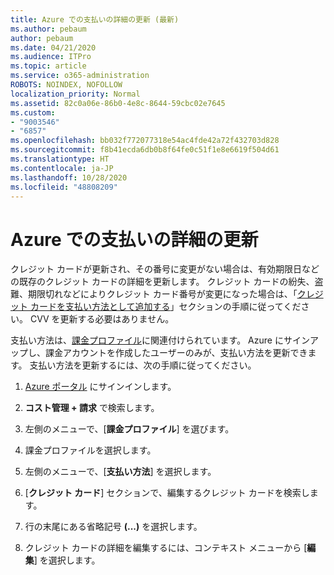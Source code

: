 ```yaml
---
title: Azure での支払いの詳細の更新 (最新)
ms.author: pebaum
author: pebaum
ms.date: 04/21/2020
ms.audience: ITPro
ms.topic: article
ms.service: o365-administration
ROBOTS: NOINDEX, NOFOLLOW
localization_priority: Normal
ms.assetid: 82c0a06e-86b0-4e8c-8644-59cbc02e7645
ms.custom:
- "9003546"
- "6857"
ms.openlocfilehash: bb032f772077318e54ac4fde42a72f432703d828
ms.sourcegitcommit: f8b41ecda6db0b8f64fe0c51f1e8e6619f504d61
ms.translationtype: HT
ms.contentlocale: ja-JP
ms.lasthandoff: 10/28/2020
ms.locfileid: "48808209"
---
```

# <a name="update-payment-details-in-azure"></a>Azure での支払いの詳細の更新

クレジット カードが更新され、その番号に変更がない場合は、有効期限日などの既存のクレジット カードの詳細を更新します。 クレジット カードの紛失、盗難、期限切れなどによりクレジット カード番号が変更になった場合は、「[クレジット カードを支払い方法として追加する](https://docs.microsoft.com/azure/cost-management-billing/manage/change-credit-card?WT.mc_id=Portal-Microsoft_Azure_Support#addcard)」セクションの手順に従ってください。 CVV を更新する必要はありません。

支払い方法は、[課金プロファイル](https://docs.microsoft.com/azure/billing/billing-how-to-change-credit-card?WT.mc_id=Portal-Microsoft_Azure_Support#change-payment-method-for-a-billing-profile)に関連付けられています。 Azure にサインアップし、課金アカウントを作成したユーザーのみが、支払い方法を更新できます。 支払い方法を更新するには、次の手順に従ってください。

1. [Azure ポータル](https://portal.azure.com/) にサインインします。

2. **コスト管理 + 請求** で検索します。

3. 左側のメニューで、[**課金プロファイル**] を選びます。

4. 課金プロファイルを選択します。

5. 左側のメニューで、[**支払い方法**] を選択します。

6. [**クレジット カード**] セクションで、編集するクレジット カードを検索します。
7. 行の末尾にある省略記号 **(...)** を選択します。

8. クレジット カードの詳細を編集するには、コンテキスト メニューから [**編集**] を選択します。
